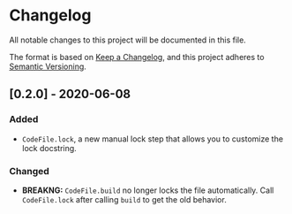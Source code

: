 # Changelog

All notable changes to this project will be documented in this file.

The format is based on [Keep a Changelog](https://keepachangelog.com/en/1.0.0/),
and this project adheres to [Semantic Versioning](https://semver.org/spec/v2.0.0.html).

## [0.2.0] - 2020-06-08

### Added

- `CodeFile.lock`, a new manual lock step that allows you to customize the
  lock docstring.

### Changed

- **BREAKNG:** `CodeFile.build` no longer locks the file automatically. Call
  `CodeFile.lock` after calling `build` to get the old behavior.
